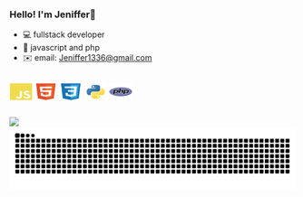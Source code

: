 ### Hello! I'm Jeniffer👋

- 💻 fullstack developer
- 🌱 javascript and php
- ✉️ email: Jeniffer1336@gmail.com

<div style="display: inline_block"><br>
  <img align="center" alt="Js" height="30" width="40" src="https://raw.githubusercontent.com/devicons/devicon/master/icons/javascript/javascript-plain.svg">
  <img align="center" alt="HTML" height="30" width="40" src="https://raw.githubusercontent.com/devicons/devicon/master/icons/html5/html5-original.svg">
  <img align="center" alt="CSS" height="30" width="40" src="https://raw.githubusercontent.com/devicons/devicon/master/icons/css3/css3-original.svg">
  <img align="center" alt="Python" height="30" width="40" src="https://raw.githubusercontent.com/devicons/devicon/master/icons/python/python-original.svg">
  <img align="center" alt="PHP" height="30" width="40" src="https://raw.githubusercontent.com/devicons/devicon/master/icons/php/php-original.svg">
</div>
  
  ##
 
<div> 
  <a href="https://www.linkedin.com/in/jeniffer-lima-02a38b246" target="_blank"><img src="https://img.shields.io/badge/-LinkedIn-%230077B5?style=for-the-badge&logo=linkedin&logoColor=white" target="_blank"></a> 
  
</div>

<picture>
  <source media="(prefers-color-scheme: dark)" srcset="https://raw.githubusercontent.com/Jeni1336/Jeni1336/output/github-contribution-grid-snake-dark.svg">
  <source media="(prefers-color-scheme: light)" srcset="https://raw.githubusercontent.com/Jeni1336/Jeni1336/output/github-contribution-grid-snake.svg">
  <img alt="github contribution grid snake animation" src="https://raw.githubusercontent.com/Jeni1336/Jeni1336/output/github-contribution-grid-snake.svg">
</picture>
